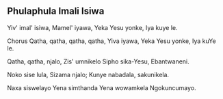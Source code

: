 ## Phulaphula Imali Isiwa

Yiv' imal' isiwa, Mamel' iyawa,
Yeka Yesu yonke, Iya kuye le.

Chorus
Qatha, qatha, qatha, qatha, Yiva iyawa,
Yeka Yesu yonke, Iya kuYe le.

Qatha, qatha, njalo, Zis' umnikelo
Sipho sika-Yesu, Ebantwaneni.

Noko sise lula, Sizama njalo;
Kunye nabadala, sakunikela.

Naxa siswelayo Yena simthanda
Yena wowamkela Ngokuncumayo.

